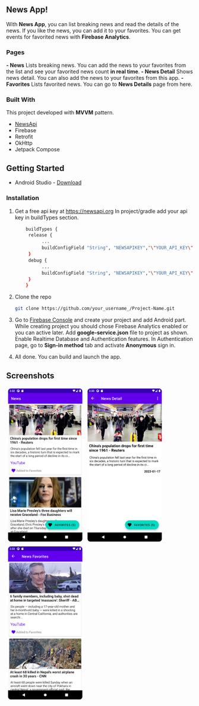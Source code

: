 ## News App!
With **News App**, you can list breaking news and read the details of the news. If you like the news, you can add it to your favorites. You can get events for favorited news with **Firebase Analytics**.

### Pages
**- News**
Lists breaking news. You can add the news to your favorites from the list and see your favorited news count **in real time**.
**- News Detail**
Shows news detail. You can also add the news to your favorites from this app.
**- Favorites**
Lists favorited news. You can go to **News Details** page from here.

### Built With
This project developed with **MVVM** pattern.

- [NewsApi](https://newsapi.org/)
 - Firebase
 - Retrofit
 - OkHttp
 - Jetpack Compose

## Getting Started

 - Android Studio - [Download](https://developer.android.com/studio)


 ### Installation
 1. Get a free api key at https://newsapi.org
In project/gradle add your api key in buildTypes section.
	```sh
		buildTypes {
		 release {
			  ...
			  buildConfigField "String", "NEWSAPIKEY","\"YOUR_API_KEY\""`
		 }
		 debug {
			  ...
		  	  buildConfigField "String", "NEWSAPIKEY","\"YOUR_API_KEY\""`
		 }
		}
	```

2. Clone the repo

    ```sh
    git clone https://github.com/your_username_/Project-Name.git
    ```

 3. Go to [Firebase Console](https://console.firebase.google.com/project/_/database) and create your project and add Android part. While creating project you should chose Firebase Analytics enabled or you can active later. Add **google-service.json** file to project as shown. Enable Realtime Database and Authentication features. In Authentication page, go to **Sign-in method** tab and activate **Anonymous** sign in.
 4.  All done. You can build and launch the app.

## Screenshots

<img src="./images/news.png" alt="drawing" style="width:200px; margin: 5px;"/>
<img src="./images/news_detail.png" alt="drawing" style="width:200px; margin: 5px;"/>
<img src="./images/favorites.png" alt="drawing" style="width:200px; margin: 5px;"/>
